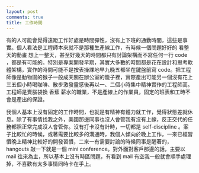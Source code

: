 ```yaml
---
layout: post
comments: true
title: 工作時間
---
```




有的人可能會覺得遠距工作好處是時間彈性，沒有上下班的通勤時間，這些是事實。個人看法是工程師本來就不是那種生產線工作，有時候一個問題好好的 看整天的動畫 想上一整天，甚至好幾天的時間都只有討論架構而不寫任何一行 code ，都是有可能的。特別是專案開發早期，其實大多數的時間都是花在設計和思考軟體架構，實作的時間可能不是按表操課地早九晚五都坐在鍵盤前寫 code。把工程師像是動物園的猴子一般成天關在辦公室的籠子裡，實際產出可能另一個沒有花上三五個小時喝咖啡、散步激發靈感後再以一、二個小時集中精神實作的工程師高。工程師是賣腦袋換 香蕉 薪水的職業，不是產線上的作業員，固定的班表和工時不會是產出的保證。



我個人基本上沒有固定的工作時間，也就是有精神有體力就工作，覺得狀態差就休息。除了有事情找我之外，美國那邊同事也沒人會管我有沒有上線，反正交代的任務都照正常完成沒人會管你。沒有打卡沒有計時，一切都是 self-discipline 。案子比較忙的時候，或著需要比較多的溝通時，我個人傾向於晚上工作，一來已經習慣晚上精神比較好的開發習慣，二來一有需要討論的時候同事是醒著的，hangouts 敲一下就是一個 mini conference。對外面對客戶那邊的話，主要以 mail 往來為主，所以基本上沒有時區問題，有看到 mail 有空我一般就會順手處理掉，不喜歡有太多事情同時卡在手上。

